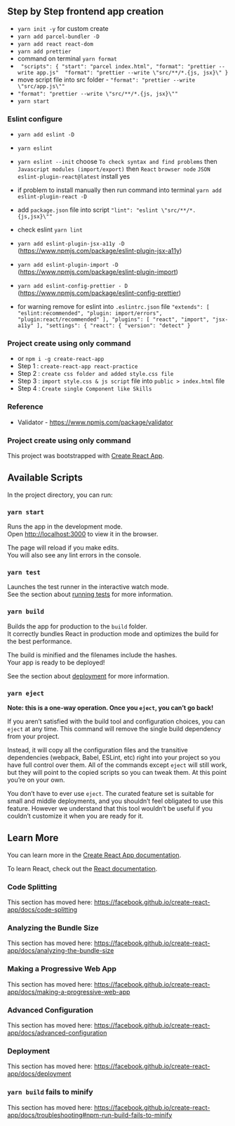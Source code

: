 ## Step by Step frontend app creation
- `yarn init -y` for custom create
- `yarn add parcel-bundler -D`
- `yarn add react react-dom`
- `yarn add prettier`
- command on terminal `yarn format`
- ` "scripts": {
    "start": "parcel index.html",
    "format": "prettier --write app.js" 
    "format": "prettier --write \"src/**/*.{js, jsx}\"
  }`
- move script file into src folder - `"format": "prettier --write \"src/app.js\""`
- `"format": "prettier --write \"src/**/*.{js, jsx}\""`
- `yarn start`

### Eslint configure 

- `yarn add eslint -D`
- `yarn eslint`
- `yarn eslint --init` choose `To check syntax and find problems` then `Javascript modules (import/export)` then `React` `browser node` `JSON` `eslint-plugin-react@latest` install yes
- if problem to install manually then run command into terminal `yarn add eslint-plugin-react -D`
- add `package.json` file into script `"lint": "eslint \"src/**/*.{js,jsx}\""`
- check eslint `yarn lint`
- `yarn add eslint-plugin-jsx-a11y -D`  (https://www.npmjs.com/package/eslint-plugin-jsx-a11y)
- `yarn add eslint-plugin-import -D` (https://www.npmjs.com/package/eslint-plugin-import)
- `yarn add eslint-config-prettier - D` (https://www.npmjs.com/package/eslint-config-prettier)

- for warning remove for eslint into `.eslintrc.json` file `
"extends": [
        "eslint:recommended",
        "plugin: import/errors",
        "plugin:react/recommended"
    ],
"plugins": [
        "react", "import", "jsx-a11y"
    ],
"settings": {
        "react": {
            "version": "detect"
        }
`

### Project create using only command
- or `npm i -g create-react-app`
- Step 1 : `create-react-app react-practice`
- Step 2 : `create css folder and added style.css file`
- Step 3 : `import style.css & js script` file into `public > index.html` file
- Step 4 : `Create single Component like Skills`

### Reference
- Validator - https://www.npmjs.com/package/validator

### Project create using only command


This project was bootstrapped with [Create React App](https://github.com/facebook/create-react-app).

## Available Scripts

In the project directory, you can run:

### `yarn start`

Runs the app in the development mode.<br />
Open [http://localhost:3000](http://localhost:3000) to view it in the browser.

The page will reload if you make edits.<br />
You will also see any lint errors in the console.

### `yarn test`

Launches the test runner in the interactive watch mode.<br />
See the section about [running tests](https://facebook.github.io/create-react-app/docs/running-tests) for more information.

### `yarn build`

Builds the app for production to the `build` folder.<br />
It correctly bundles React in production mode and optimizes the build for the best performance.

The build is minified and the filenames include the hashes.<br />
Your app is ready to be deployed!

See the section about [deployment](https://facebook.github.io/create-react-app/docs/deployment) for more information.

### `yarn eject`

**Note: this is a one-way operation. Once you `eject`, you can’t go back!**

If you aren’t satisfied with the build tool and configuration choices, you can `eject` at any time. This command will remove the single build dependency from your project.

Instead, it will copy all the configuration files and the transitive dependencies (webpack, Babel, ESLint, etc) right into your project so you have full control over them. All of the commands except `eject` will still work, but they will point to the copied scripts so you can tweak them. At this point you’re on your own.

You don’t have to ever use `eject`. The curated feature set is suitable for small and middle deployments, and you shouldn’t feel obligated to use this feature. However we understand that this tool wouldn’t be useful if you couldn’t customize it when you are ready for it.

## Learn More

You can learn more in the [Create React App documentation](https://facebook.github.io/create-react-app/docs/getting-started).

To learn React, check out the [React documentation](https://reactjs.org/).

### Code Splitting

This section has moved here: https://facebook.github.io/create-react-app/docs/code-splitting

### Analyzing the Bundle Size

This section has moved here: https://facebook.github.io/create-react-app/docs/analyzing-the-bundle-size

### Making a Progressive Web App

This section has moved here: https://facebook.github.io/create-react-app/docs/making-a-progressive-web-app

### Advanced Configuration

This section has moved here: https://facebook.github.io/create-react-app/docs/advanced-configuration

### Deployment

This section has moved here: https://facebook.github.io/create-react-app/docs/deployment

### `yarn build` fails to minify

This section has moved here: https://facebook.github.io/create-react-app/docs/troubleshooting#npm-run-build-fails-to-minify
